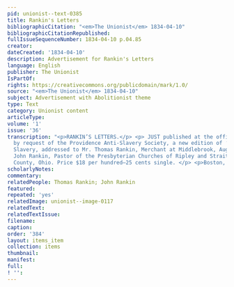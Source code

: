 ```yaml
---
pid: unionist--text-0385
title: Rankin's Letters
bibliographicCitation: "<em>The Unionist</em> 1834-04-10"
bibliographicCitationRepublished: 
fullIssueSequenceNumber: 1834-04-10 p.04.85
creator: 
dateCreated: '1834-04-10'
description: Advertisement for Rankin's Letters
language: English
publisher: The Unionist
IsPartOf: 
rights: https://creativecommons.org/publicdomain/mark/1.0/
source: "<em>The Unionist</em> 1834-04-10"
subject: Advertisement with Abolitionist theme
type: Text
category: Unionist content
articleType: 
volume: '1'
issue: '36'
transcription: "<p>RANKIN’S LETTERS.</p> <p> JUST published at the office of the Liberator,
  by request of the Providence Anti-Slavery Society, a new edition of ‘Letters on
  Slavery, addressed to Mr. Thomas Rankin, Merchant at Middlebrook, Augusta Co., Va.—By
  John Rankin, Pastor of the Presbyterian Churches of Ripley and Strait Creek, Brown
  County, Ohio. Price $18 per hundred—25 cents single. </p> <p>Boston, Sept. 7, 1833</p> "
scholarlyNotes: 
commentary: 
relatedPeople: Thomas Rankin; John Rankin
featured: 
repeated: 'yes'
relatedImage: unionist--image-0117
relatedText: 
relatedTextIssue: 
filename: 
caption: 
order: '384'
layout: items_item
collection: items
thumbnail: 
manifest: 
full: 
! '': 
---
```

